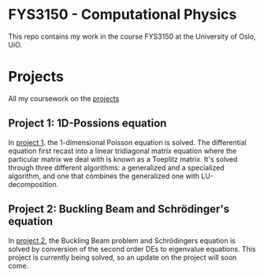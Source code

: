 # FYS3150 - Computational Physics

This repo contains my work in the course FYS3150 at the University of Oslo, UiO.

# Projects
All my coursework on the [projects](https://github.com/reneaas/ComputationalPhysics/tree/master/projects/)

## Project 1: 1D-Possions equation
In [project 1](https://github.com/reneaas/ComputationalPhysics/tree/master/projects/project1). the 1-dimensional Poisson equation is
solved. The differential equation first recast into a linear tridiagonal matrix equation where the particular matrix we deal with
is known as a Toeplitz matrix. It's solved through three different algorithms: a generalized and a specialized algorithm, and one that
combines the generalized one with LU-decomposition.

## Project 2: Buckling Beam and Schrödinger's equation
In [project 2](https://github.com/reneaas/ComputationalPhysics/tree/master/projects/project2), the Buckling Beam problem and
Schrödingers equation is solved by conversion of the second order DEs to eigenvalue equations. This project is currently
being solved, so an update on the project will soon come.
